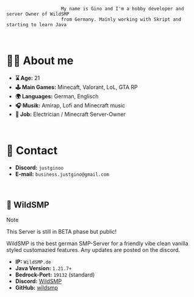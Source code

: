                         My name is Gino and I'm a hobby developer and server Owner of WildSMP
                        from Germany. Mainly working with Skript and starting to learn Java
<br>

# 🙋‍♂️ About me
- **⌛️ Age:** 21
- **🕹️ Main Games:** Minecaft, Valorant, LoL, GTA RP
- **🌍 Languages:** German, Englisch
- **🎧 Musik:** Amirap, Lofi and Minecraft music
- **👷 Job:** Electrician / Minecraft Server-Owner
<br>


# 📩 Contact
- **Discord:** ``justginoo``
- **E-mail:** ``business.justgino@gmail.com``
<br>

## 🌳 WildSMP
> [!NOTE]
> This Server is still in BETA phase but public!

WildSMP is the best german SMP-Server for a friendly
vibe clean vanilla styled customazied features. 
Any updates are posted on the discord.

- **IP:** ``WildSMP.de``
- **Java Version:** ``1.21.7+``
- **Bedrock-Port:** ``19132`` (standard)
- **Discord:** [WildSMP](https://discord.gg/wildsmp)
- **GitHub:** [wildsmp](https://github.com/JustGinoo/wildsmp)
